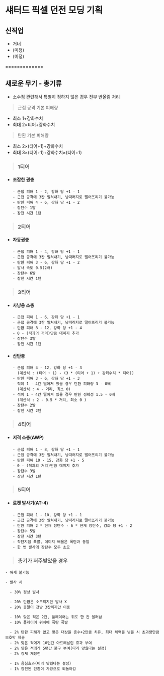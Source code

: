 # 섀터드 픽셀 던전 모딩 기획
## 신직업
* 거너
* (미정)
* (미정)

=============

## 새로운 무기 - 총기류

* 소수점 관련해서 특별히 정하지 않은 경우 전부 반올림 처리
> 근접 공격 기본 피해량

  - 최소 1+강화수치
  - 최대 2×티어+강화수치

> 탄환 기본 피해량

   - 최소 2×(티어+1)+강화수치
   - 최대 3×(티어+1)+강화수치×(티어+1)

>### 1티어

* #### 조잡한 권총

      - 근접 피해 1 - 2, 강화 당 +1 - 1
      - 근접 공격에 3칸 밀쳐내기, 낭떠러지로 떨어뜨리기 불가능
      - 탄환 피해 4 - 6, 강화 당 +1 - 2
      - 장탄수 1발
      - 장전 시간 1턴

>### 2티어

* #### 자동권총

      - 근접 피해 1 - 4, 강화 당 +1 - 1
      - 근접 공격에 3칸 밀쳐내기, 낭떠러지로 떨어뜨리기 불가능
      - 탄환 피해 3 - 6, 강화 당 +1 - 2
      - 발사 속도 0.5(2배)
      - 장탄수 6발
      - 장전 시간 1턴

>### 3티어

* #### 사냥용 소총

      - 근접 피해 1 - 6, 강화 당 +1 - 1
      - 근접 공격에 3칸 밀쳐내기, 낭떠러지로 떨어뜨리기 불가능
      - 탄환 피해 8 - 12, 강화 당 +1 - 4
      - 0 - (적과의 거리)만큼 데미지 추가
      - 장탄수 3발
      - 장전 시간 1턴


* #### 산탄총
       
         
      - 근접 피해 4 - 12, 강화 당 +1 - 3
        (계산식 : (티어 + 1) - (3 * (티어 + 1) + 강화수치 * 티어))
      - 탄환 피해 3 - 6, 강화 당 +1 - 3
      - 적이 1 - 4칸 떨어져 있을 경우 탄환 피해량 3 - 0배
        (계산식 : 4 - 거리, 최소 0)
      - 적이 1 - 4칸 떨어져 있을 경우 탄환 정확성 1.5 - 0배
        (계산식 : 2 - 0.5 * 거리, 최소 0 )  
      - 장탄수 2발
      - 장전 시간 2턴

>### 4티어

* #### 저격 소총(AWP)

      - 근접 피해 1 - 8, 강화 당 +1 - 1
      - 근접 공격에 3칸 밀쳐내기, 낭떠러지로 떨어뜨리기 불가능
      - 탄환 피해 10 - 15, 강화 당 +1 - 5
      - 0 - (적과의 거리)만큼 데미지 추가
      - 장탄수 3발
      - 장전 시간 1턴

>### 5티어

* #### 로켓 발사기(AT-4)

      - 근접 피해 1 - 10, 강화 당 +1 - 1
      - 근접 공격에 3칸 밀쳐내기, 낭떠러지로 떨어뜨리기 불가능
      - 탄환 피해 2 * 현재 장탄수 - 6 * 현재 장탄수, 강화 당 +1 - 2
      - 장탄수 5발
      - 장전 시간 3턴
      - 착탄지점 폭발, 데미지 배율은 폭탄과 동일
      - 한 번 발사에 장탄수 모두 소모

>### 총기가 저주받았을 경우

    - 해제 불가능

    - 발사 시 

      - 30% 정상 발사

      - 20% 탄환은 소모되지만 발사 X
      - 20% 총알이 전방 3칸까지만 이동

      - 10% 맞은 적은 2칸, 플레이어는 뒤로 한 칸 물러남
      - 10% 플레이어 위치에 폭탄 폭발

      - 2% 탄환 피해가 없고 맞은 대상을 층수+2만큼 치유, 최대 체력을 넘을 시 초과량만큼 보호막 제공
      - 2% 맞은 적에게 10턴간 아드레날린 효과 부여
      - 2% 맞은 적에게 5턴간 불구 부여(다리 맞췄다는 설정)
      - 2% 강제 재장전

      - 1% 음침효과(머리 맞췄다는 설정)
      - 1% 장전된 탄환이 가방으로 되돌아감